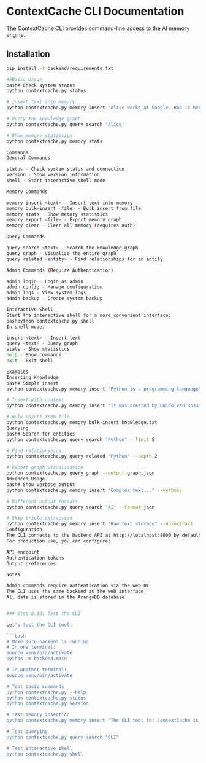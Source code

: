 # ContextCache CLI Documentation

The ContextCache CLI provides command-line access to the AI memory engine.

## Installation

```bash
pip install -r backend/requirements.txt

##Basic Usage
bash# Check system status
python contextcache.py status

# Insert text into memory
python contextcache.py memory insert "Alice works at Google. Bob is her manager."

# Query the knowledge graph
python contextcache.py query search "Alice"

# Show memory statistics
python contextcache.py memory stats

Commands
General Commands

status - Check system status and connection
version - Show version information
shell - Start interactive shell mode

Memory Commands

memory insert <text> - Insert text into memory
memory bulk-insert <file> - Bulk insert from file
memory stats - Show memory statistics
memory export <file> - Export memory graph
memory clear - Clear all memory (requires auth)

Query Commands

query search <text> - Search the knowledge graph
query graph - Visualize the entire graph
query related <entity> - Find relationships for an entity

Admin Commands (Require Authentication)

admin login - Login as admin
admin config - Manage configuration
admin logs - View system logs
admin backup - Create system backup

Interactive Shell
Start the interactive shell for a more convenient interface:
bashpython contextcache.py shell
In shell mode:

insert <text> - Insert text
query <text> - Query graph
stats - Show statistics
help - Show commands
exit - Exit shell

Examples
Inserting Knowledge
bash# Simple insert
python contextcache.py memory insert "Python is a programming language"

# Insert with context
python contextcache.py memory insert "It was created by Guido van Rossum" --context "Python history"

# Bulk insert from file
python contextcache.py memory bulk-insert knowledge.txt
Querying
bash# Search for entities
python contextcache.py query search "Python" --limit 5

# Find relationships
python contextcache.py query related "Python" --depth 2

# Export graph visualization
python contextcache.py query graph --output graph.json
Advanced Usage
bash# Show verbose output
python contextcache.py memory insert "Complex text..." --verbose

# Different output formats
python contextcache.py query search "AI" --format json

# Skip triple extraction
python contextcache.py memory insert "Raw text storage" --no-extract
Configuration
The CLI connects to the backend API at http://localhost:8000 by default.
For production use, you can configure:

API endpoint
Authentication tokens
Output preferences

Notes

Admin commands require authentication via the web UI
The CLI uses the same backend as the web interface
All data is stored in the ArangoDB database


### Step 8.10: Test the CLI

Let's test the CLI tool:

```bash
# Make sure backend is running
# In one terminal:
source venv/bin/activate
python -m backend.main

# In another terminal:
source venv/bin/activate

# Test basic commands
python contextcache.py --help
python contextcache.py status
python contextcache.py version

# Test memory insertion
python contextcache.py memory insert "The CLI tool for ContextCache is now complete. It supports memory operations and queries."

# Test querying
python contextcache.py query search "CLI"

# Test interactive shell
python contextcache.py shell

